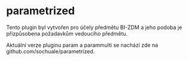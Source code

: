 parametrized
============
Tento plugin byl vytvořen pro účely předmětu BI-ZDM a jeho podoba je přizpůsobena požadavkům vedoucího předmětu. 

Aktuální verze pluginu param a parammulti se nachází zde na github.com/sochuale/parametrized.
